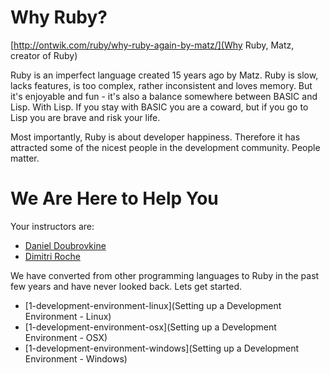 Why Ruby?
=========

[http://ontwik.com/ruby/why-ruby-again-by-matz/](Why Ruby, Matz, creator of Ruby)

Ruby is an imperfect language created 15 years ago by Matz. Ruby is slow, lacks features, is too complex, rather inconsistent and loves memory. But it's enjoyable and fun - it's also a balance somewhere between BASIC and Lisp. With Lisp. If you stay with BASIC you are a coward, but if you go to Lisp you are brave and risk your life.

Most importantly, Ruby is about developer happiness. Therefore it has attracted some of the nicest people in the development community. People matter.

We Are Here to Help You
=======================

Your instructors are:

* [Daniel Doubrovkine](http://linkedin.com/in/dblock)
* [Dimitri Roche](http://www.linkedin.com/in/dimroc)

We have converted from other programming languages to Ruby in the past few years and have never looked back. Lets get started.

* [1-development-environment-linux](Setting up a Development Environment - Linux)
* [1-development-environment-osx](Setting up a Development Environment - OSX)
* [1-development-environment-windows](Setting up a Development Environment - Windows)


